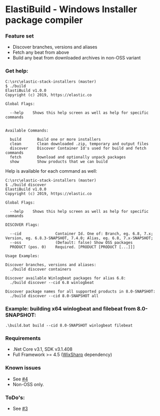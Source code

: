 # ElastiBuild - Windows Installer package compiler

### Feature set
- Discover branches, versions and aliases
- Fetch any beat from above
- Build any beat from downloaded archives in non-OSS variant

### Get help:
```
C:\src\elastic-stack-installers (master)
$ ./build
ElastiBuild v1.0.0
Copyright (c) 2019, https://elastic.co

Global Flags:

  --help    Shows this help screen as well as help for specific commands


Available Commands:

  build       Build one or more installers
  clean       Clean downloaded .zip, temporary and output files
  discover    Discover Container Id's used for build and fetch commands
  fetch       Download and optionally unpack packages
  show        Show products that we can build
```

Help is available for each command as well:

```
C:\src\elastic-stack-installers (master)
$ ./build discover
ElastiBuild v1.0.0
Copyright (c) 2019, https://elastic.co

Global Flags:

  --help    Shows this help screen as well as help for specific commands

DISCOVER Flags:

  --cid               Container Id. One of: Branch, eg. 6.8, 7.x; Version, eg. 6.8.3-SNAPSHOT, 7.4.0; Alias, eg. 6.8, 7.x-SNAPSHOT;
  --oss               (Default: false) Show OSS packages
  PRODUCT (pos. 0)    Required. [PRODUCT [PRODUCT [...]]]

Usage Examples:

Discover branches, versions and aliases:
  ./build discover containers

Discover available Winlogbeat packages for alias 6.8:
  ./build discover --cid 6.8 winlogbeat

Discover package names for all supported products in 8.0-SNAPSHOT:
  ./build discover --cid 8.0-SNAPSHOT all
```

### Example: building x64 winlogbeat and filebeat from 8.0-SNAPSHOT:
    .\build.bat build --cid 8.0-SNAPSHOT winlogbeat filebeat

### Requirements
- .Net Core v3.1, SDK v3.1.408
- Full Framework >= 4.5 ([WixSharp](https://github.com/oleg-shilo/wixsharp) dependency)

### Known issues
- See [#4](https://github.com/elastic/elastic-stack-installers/issues/4)
- Non-OSS only.

### ToDo's:
- See [#3](https://github.com/elastic/elastic-stack-installers/issues/3)
